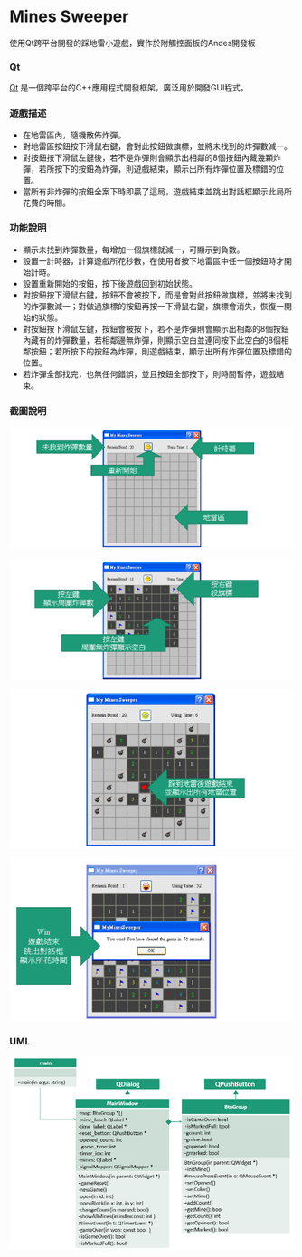 Mines Sweeper
==============

使用Qt跨平台開發的踩地雷小遊戲，實作於附觸控面板的Andes開發板

### Qt
[Qt](https://zh.wikipedia.org/wiki/Qt) 是一個跨平台的C++應用程式開發框架，廣泛用於開發GUI程式。

### 遊戲描述
- 在地雷區內，隨機散佈炸彈。
- 對地雷區按鈕按下滑鼠右鍵，會對此按鈕做旗標，並將未找到的炸彈數減一。
- 對按鈕按下滑鼠左鍵後，若不是炸彈則會顯示出相鄰的8個按鈕內藏幾顆炸彈，若所按下的按鈕為炸彈，則遊戲結束，顯示出所有炸彈位置及標錯的位置。
- 當所有非炸彈的按鈕全案下時即贏了這局，遊戲結束並跳出對話框顯示此局所花費的時間。

### 功能說明
- 顯示未找到炸彈數量，每增加一個旗標就減一，可顯示到負數。
- 設置一計時器，計算遊戲所花秒數，在使用者按下地雷區中任一個按鈕時才開始計時。
- 設置重新開始的按鈕，按下後遊戲回到初始狀態。
- 對按鈕按下滑鼠右鍵，按鈕不會被按下，而是會對此按鈕做旗標，並將未找到的炸彈數減一；對做過旗標的按鈕再按一下滑鼠右鍵，旗標會消失，恢復一開始的狀態。
- 對按鈕按下滑鼠左鍵，按鈕會被按下，若不是炸彈則會顯示出相鄰的8個按鈕內藏有的炸彈數量，若相鄰邊無炸彈，則顯示空白並連同按下此空白的8個相鄰按鈕；若所按下的按鈕為炸彈，則遊戲結束，顯示出所有炸彈位置及標錯的位置。
- 若炸彈全部找完，也無任何錯誤，並且按鈕全部按下，則時間暫停，遊戲結束。

### 截圖說明

![func1](func1.PNG "fun1")

![func2](func2.PNG "fun2")

![func3](func3.PNG "fun3")

![func4](func4.PNG "fun4")

### UML

![UML](UML.PNG "UML")
